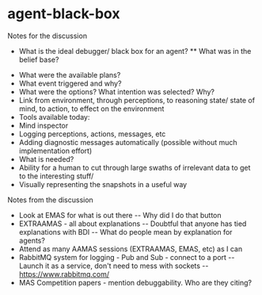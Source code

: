 # agent-black-box

Notes for the discussion

* What is the ideal debugger/ black box for an agent?
**  What was in the belief base?
- What were the available plans?
- What event triggered and why?
- What were the options? What intention was selected? Why?
- Link from environment, through perceptions, to reasoning state/ state of mind, to action, to effect on the environment
- Tools available today:
- Mind inspector
- Logging perceptions, actions, messages, etc
- Adding diagnostic messages automatically (possible without much implementation effort)
- What is needed?
- Ability for a human to cut through large swaths of irrelevant data to get to the interesting stuff/
- Visually representing the snapshots in a useful way
 

Notes from the discussion
- Look at EMAS for what is out there
-- Why did I do that button
- EXTRAAMAS - all about explanations
-- Doubtful that anyone has tied explanations with BDI
-- What do people mean by explanation for agents?
- Attend as many AAMAS sessions (EXTRAAMAS, EMAS, etc) as I can
- RabbitMQ system for logging - Pub and Sub - connect to a port
-- Launch it as a service, don't need to mess with sockets
-- https://www.rabbitmq.com/
- MAS Competition papers - mention debuggability. Who are they citing?
